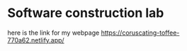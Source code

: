 # Software construction lab
here is the link for my webpage
https://coruscating-toffee-770a62.netlify.app/
